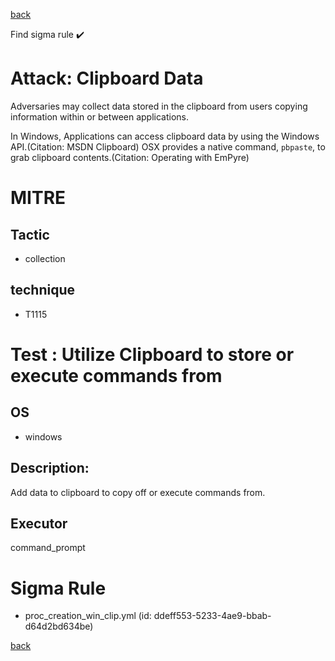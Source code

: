 
[back](../index.md)

Find sigma rule :heavy_check_mark: 

# Attack: Clipboard Data 

Adversaries may collect data stored in the clipboard from users copying information within or between applications. 

In Windows, Applications can access clipboard data by using the Windows API.(Citation: MSDN Clipboard) OSX provides a native command, <code>pbpaste</code>, to grab clipboard contents.(Citation: Operating with EmPyre)

# MITRE
## Tactic
  - collection


## technique
  - T1115


# Test : Utilize Clipboard to store or execute commands from
## OS
  - windows


## Description:
Add data to clipboard to copy off or execute commands from.


## Executor
command_prompt

# Sigma Rule
 - proc_creation_win_clip.yml (id: ddeff553-5233-4ae9-bbab-d64d2bd634be)



[back](../index.md)
